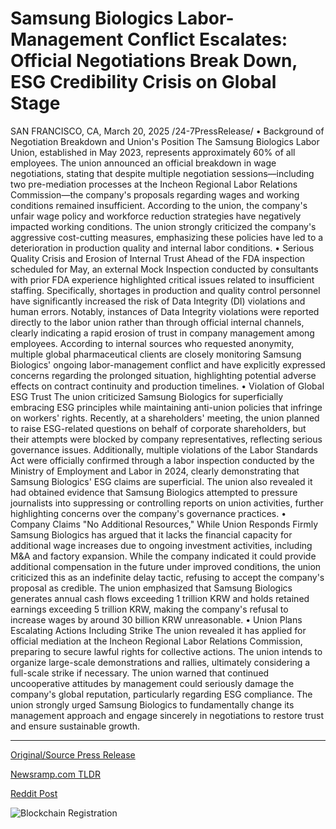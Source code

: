 # Samsung Biologics Labor-Management Conflict Escalates: Official Negotiations Break Down, ESG Credibility Crisis on Global Stage

SAN FRANCISCO, CA, March 20, 2025 /24-7PressRelease/  • Background of Negotiation Breakdown and Union's Position  The Samsung Biologics Labor Union, established in May 2023, represents approximately 60% of all employees. The union announced an official breakdown in wage negotiations, stating that despite multiple negotiation sessions—including two pre-mediation processes at the Incheon Regional Labor Relations Commission—the company's proposals regarding wages and working conditions remained insufficient.   According to the union, the company's unfair wage policy and workforce reduction strategies have negatively impacted working conditions. The union strongly criticized the company's aggressive cost-cutting measures, emphasizing these policies have led to a deterioration in production quality and internal labor conditions.  • Serious Quality Crisis and Erosion of Internal Trust  Ahead of the FDA inspection scheduled for May, an external Mock Inspection conducted by consultants with prior FDA experience highlighted critical issues related to insufficient staffing. Specifically, shortages in production and quality control personnel have significantly increased the risk of Data Integrity (DI) violations and human errors. Notably, instances of Data Integrity violations were reported directly to the labor union rather than through official internal channels, clearly indicating a rapid erosion of trust in company management among employees.   According to internal sources who requested anonymity, multiple global pharmaceutical clients are closely monitoring Samsung Biologics' ongoing labor-management conflict and have explicitly expressed concerns regarding the prolonged situation, highlighting potential adverse effects on contract continuity and production timelines.  • Violation of Global ESG Trust  The union criticized Samsung Biologics for superficially embracing ESG principles while maintaining anti-union policies that infringe on workers' rights. Recently, at a shareholders' meeting, the union planned to raise ESG-related questions on behalf of corporate shareholders, but their attempts were blocked by company representatives, reflecting serious governance issues.  Additionally, multiple violations of the Labor Standards Act were officially confirmed through a labor inspection conducted by the Ministry of Employment and Labor in 2024, clearly demonstrating that Samsung Biologics' ESG claims are superficial.   The union also revealed it had obtained evidence that Samsung Biologics attempted to pressure journalists into suppressing or controlling reports on union activities, further highlighting concerns over the company's governance practices.  • Company Claims "No Additional Resources," While Union Responds Firmly  Samsung Biologics has argued that it lacks the financial capacity for additional wage increases due to ongoing investment activities, including M&A and factory expansion. While the company indicated it could provide additional compensation in the future under improved conditions, the union criticized this as an indefinite delay tactic, refusing to accept the company's proposal as credible. The union emphasized that Samsung Biologics generates annual cash flows exceeding 1 trillion KRW and holds retained earnings exceeding 5 trillion KRW, making the company's refusal to increase wages by around 30 billion KRW unreasonable.  • Union Plans Escalating Actions Including Strike  The union revealed it has applied for official mediation at the Incheon Regional Labor Relations Commission, preparing to secure lawful rights for collective actions. The union intends to organize large-scale demonstrations and rallies, ultimately considering a full-scale strike if necessary.   The union warned that continued uncooperative attitudes by management could seriously damage the company's global reputation, particularly regarding ESG compliance. The union strongly urged Samsung Biologics to fundamentally change its management approach and engage sincerely in negotiations to restore trust and ensure sustainable growth. 

---

[Original/Source Press Release](https://www.24-7pressrelease.com/press-release/520815/samsung-biologics-labor-management-conflict-escalates-official-negotiations-break-down-esg-credibility-crisis-on-global-stage)
                    

[Newsramp.com TLDR](https://newsramp.com/curated-news/samsung-biologics-labor-union-faces-negotiation-breakdown-and-quality-concerns/4fa55f98565b8e659005728ce96b021a) 

 



[Reddit Post](https://www.reddit.com/r/newsramp/comments/1jfjb3z/samsung_biologics_labor_union_faces_negotiation/) 



![Blockchain Registration](https://cdn.newsramp.app/24-7PressRelease/qrcode/253/20/roamXM9v.webp)